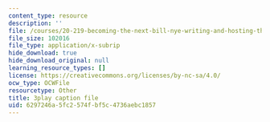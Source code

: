 ```yaml
---
content_type: resource
description: ''
file: /courses/20-219-becoming-the-next-bill-nye-writing-and-hosting-the-educational-show-january-iap-2015/6297246a5fc2574fbf5c4736aebc1857_qkkI9Z9tKvo.vtt
file_size: 102016
file_type: application/x-subrip
hide_download: true
hide_download_original: null
learning_resource_types: []
license: https://creativecommons.org/licenses/by-nc-sa/4.0/
ocw_type: OCWFile
resourcetype: Other
title: 3play caption file
uid: 6297246a-5fc2-574f-bf5c-4736aebc1857
---
```

